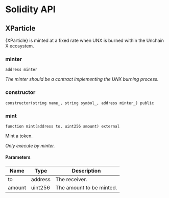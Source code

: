 # Solidity API

## XParticle

{XParticle} is minted at a fixed rate when UNX is burned within the Unchain X ecosystem.

### minter

```solidity
address minter
```

_The minter should be a contract implementing the UNX burning process._

### constructor

```solidity
constructor(string name_, string symbol_, address minter_) public
```

### mint

```solidity
function mint(address to, uint256 amount) external
```

Mint a token.

_Only execute by minter._

#### Parameters

| Name | Type | Description |
| ---- | ---- | ----------- |
| to | address | The receiver. |
| amount | uint256 | The amount to be minted. |

